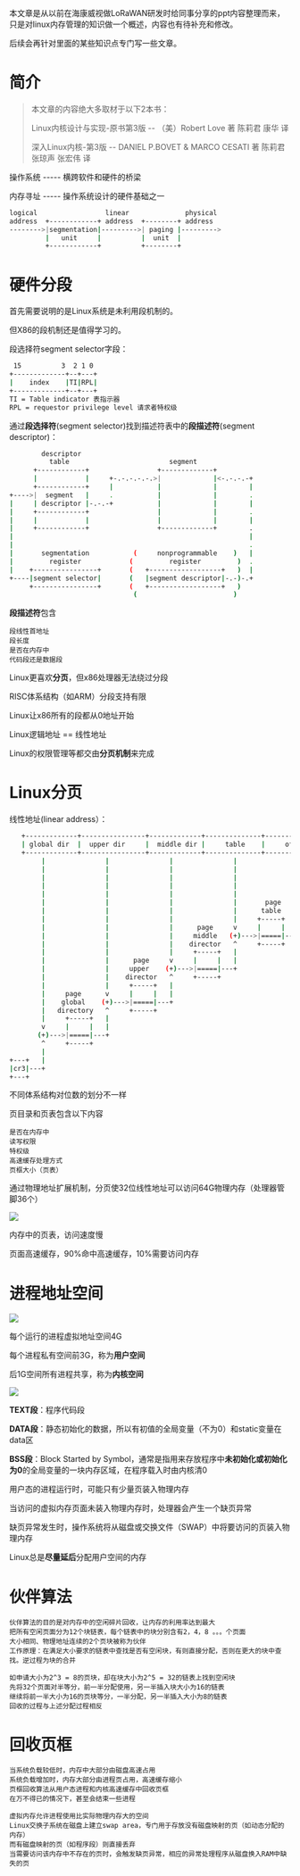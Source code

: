 本文章是从以前在海康威视做LoRaWAN研发时给同事分享的ppt内容整理而来，只是对linux内存管理的知识做一个概述，内容也有待补充和修改。

后续会再针对里面的某些知识点专门写一些文章。

# 简介

> 本文章的内容绝大多取材于以下2本书：
>
> Linux内核设计与实现-原书第3版 -- （美）Robert Love 著   陈莉君   康华   译
>
> 深入Linux内核-第3版 -- DANIEL P.BOVET & MARCO CESATI 著   陈莉君 张琼声  张宏伟 译

操作系统 ----- 横跨软件和硬件的桥梁

内存寻址 ----- 操作系统设计的硬件基础之一

```sh
logical                 linear              physical
address  +------------+ address  +--------+ address
-------->|segmentation|--------->| paging |--------->
         |   unit     |          |  unit  |
         +------------+          +--------+
```

# 硬件分段

首先需要说明的是Linux系统是未利用段机制的。

但X86的段机制还是值得学习的。

段选择符segment selector字段：
```sh
 15          3  2 1 0
+-------------+--+---+
|    index    |TI|RPL|
+-------------+--+---+
TI = Table indicator 表指示器
RPL = requestor privilege level 请求者特权级
```

通过**段选择符**(segment selector)找到描述符表中的**段描述符**(segment descriptor)：
```sh
        descriptor
          table                         segment 
      +------------+                 +-------------+
      |            |     +-.-.-.-.-.>|             |<-.-.-.-+
      +------------+     |           |             |        |
+---->|  segment   |     .           |             |        .
|     | descriptor |-.-.-+           |             |        |
|     +------------+                 |             |        .
|     |            |                 |             |        |
|     +------------+                 +-------------+        .
|                                                           |
|                                                           .
|       segmentation           (     nonprogrammable    )   |
|         register            (         register         )  .
|    +----------------+       (   +------------------+   )  |
+----|segment selector|       (   |segment descriptor|-.-)-.+
     +----------------+       (   +------------------+   )
                               (                        )
```

**段描述符**包含

```
段线性首地址
段长度
是否在内存中
代码段还是数据段
```

Linux更喜欢**分页**，但x86处理器无法绕过分段

RISC体系结构（如ARM）分段支持有限

Linux让x86所有的段都从0地址开始

Linux逻辑地址 == 线性地址

Linux的权限管理等都交由**分页机制**来完成

# Linux分页

线性地址(linear address）：
```sh
   +-------------+----------------+-------------+--------------+-------------+
   | global dir  |  upper dir     |  middle dir |     table    |     offset  |
   +-------------+----------------+-------------+--------------+-------------+
        |               |               |               |               |        
        |               |               |               |               |             
        |               |               |               |               |      page   
        |               |               |               |               |     +------+
        |               |               |               |               v     |      |
        |               |               |               |       page   (+)--->|======|
        |               |               |               |      table    ^     |      |
        |               |               |               |     +-----+   |     |      |
        |               |               |      page     v     |     |   |     +------+
        |               |               |     middle   (+)--->|=====|---+  
        |               |               |    director   ^     +-----+      
        |               |               |     +-----+   |                  
        |               |      page     v     |     |   |                  
        |               |     upper    (+)--->|=====|---+                  
        |               |    director   ^     +-----+                      
        |               |     +-----+   |                                  
        |     page      v     |     |   |                                  
        |    global    (+)--->|=====|---+                                  
        |   directory   ^     +-----+                                      
        |     +-----+   |                                        
        v     |     |   |                                     
       (+)--->|=====|---+                                                
        ^     +-----+                                           
        |                                              
+---+   |
|cr3|---+
+---+
```

不同体系结构对位数的划分不一样

页目录和页表包含以下内容

```
是否在内存中
读写权限
特权级
高速缓存处理方式
页框大小（页表）
```

通过物理地址扩展机制，分页使32位线性地址可以访问64G物理内存（处理器管脚36个）

![](http://chenxiaosong.com/pictures/mm-cache.png)

内存中的页表，访问速度慢

页面高速缓存，90%命中高速缓存，10%需要访问内存

# 进程地址空间

![](http://chenxiaosong.com/pictures/mm-virt-addr-space.png)

每个运行的进程虚拟地址空间4G

每个进程私有空间前3G，称为**用户空间**

后1G空间所有进程共享，称为**内核空间**

![](http://chenxiaosong.com/pictures/mm-layout.png)

**TEXT段**：程序代码段

**DATA段**：静态初始化的数据，所以有初值的全局变量（不为0）和static变量在data区

**BSS段**：Block Started by Symbol，通常是指用来存放程序中**未初始化或初始化为0**的全局变量的一块内存区域，在程序载入时由内核清0

用户态的进程运行时，可能只有少量页装入物理内存

当访问的虚拟内存页面未装入物理内存时，处理器会产生一个缺页异常

缺页异常发生时，操作系统将从磁盘或交换文件（SWAP）中将要访问的页装入物理内存

Linux总是**尽量延后**分配用户空间的内存

# 伙伴算法

```
伙伴算法的目的是对内存中的空闲碎片回收，让内存的利用率达到最大
把所有空闲页面分为12个块链表，每个链表中的块分别含有2，4，8 。。。个页面
大小相同、物理地址连续的2个页块被称为伙伴
工作原理：在满足大小要求的链表中查找是否有空闲块，有则直接分配，否则在更大的块中查找。逆过程为块的合并

如申请大小为2^3 = 8的页块，却在块大小为2^5 = 32的链表上找到空闲块
先将32个页面对半等分，前一半分配使用，另一半插入块大小为16的链表
继续将前一半大小为16的页块等分，一半分配，另一半插入大小为8的链表
回收的过程与上述分配过程相反
```

# 回收页框

```
当系统负载较低时，内存中大部分由磁盘高速占用
系统负载增加时，内存大部分由进程页占用，高速缓存缩小
页框回收算法从用户态进程和内核高速缓存中回收页框
在万不得已的情况下，甚至会结束一些进程

虚拟内存允许进程使用比实际物理内存大的空间
Linux交换子系统在磁盘上建立swap area，专门用于存放没有磁盘映射的页（如动态分配的内存）
而有磁盘映射的页（如程序段）则直接丢弃
当需要访问该内存中不存在的页时，会触发缺页异常，相应的异常处理程序从磁盘换入RAM中缺失的页
```

